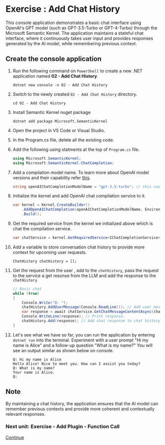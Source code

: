 ﻿# Exercise : Add Chat History

This console application demonstrates a basic chat interface using OpenAI's GPT model (such as GPT-3.5-Turbo or GPT-4-Turbo) through the Microsoft Semantic Kernel. The application maintains a stateful chat interface, where it continuously takes user input and provides responses generated by the AI model, while remembering previous context.

## Create the console application

1. Run the following command on `PowerShell` to create a new .NET application named **02 - Add Chat History**.

    ```shell
    dotnet new console -n 02 - Add Chat History
    ```

1. Switch to the newly created `02 - Add Chat History` directory.

    ```shell
    cd 02 - Add Chat History
    ```

1. Install Semantic Kernel nuget package

    ```shell
    dotnet add package Microsoft.SemanticKernel
    ```

1. Open the project in VS Code or Visual Studio.

1. In the Program.cs file, delete all the existing code.

1. Add the following using statments at the top of `Program.cs` file.

    ```csharp
    using Microsoft.SemanticKernel;
    using Microsoft.SemanticKernel.ChatCompletion;
    ```

1. Add a compilation model name. To learn more about OpenAI model versions and their capability refer [this](https://platform.openai.com/docs/models/overview).

    ```csharp
    string openAIChatCompletionModelName = "gpt-3.5-turbo"; // this could be other models like "gpt-4o".
    ```

1. Initialize the kernel and add OpenAI chat compilation service to it.

    ```csharp
    var kernel = Kernel.CreateBuilder()
        .AddOpenAIChatCompletion(openAIChatCompletionModelName, Environment.GetEnvironmentVariable("OPENAI_API_KEY"))
        .Build();
    ```

1. Get the required service from the kernel we initialized above which is chat the compilation service.

    ```csharp
    var chatService = kernel.GetRequiredService<IChatCompletionService>();
    ```

1. Add a variable to store conversation chat history to provide more context for upcoming user requests.

    ```Csharp
    ChatHistory chatHistory = [];
    ```

1. Get the request from the user , add to the `chatHistory`, pass the request to the service a get resonse from the LLM and add the response to the `chatHistory`

    ```csharp
    // Basic chat
    while (true)
    {
        Console.Write("Q: ");
        chatHistory.AddUserMessage(Console.ReadLine()); // Add user message to chat history.
        var response = await chatService.GetChatMessageContentAsync(chatHistory); // Get chat response based on chat history.
        Console.WriteLine(response); // Print response.
        chatHistory.Add(response); // Add chat response to chat history
    }
    ```

1. Let's see what we have so far, you can run the application by entering `dotnet run` into the terminal. Experiment with a user prompt "Hi my name is Alice" and a follow-up question "What is my name?" You will see an output similar as shown below on console.

    ```console
    Q: Hi my name is Alice
    Hello Alice! Nice to meet you. How can I assist you today?
    Q: What is my name?
    Your name is Alice.
    Q:
    ```

## Note

By maintaining a chat history, the application ensures that the AI model can remember previous contexts and provide more coherent and contextually relevant responses.

 ### Next unit: Exercise - Add Plugin - Function Call
[Continue](./03%20Add%20Plugin%20(Function%20Call).md)